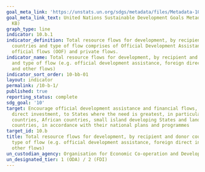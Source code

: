 ```yaml
---
goal_meta_link: 'https://unstats.un.org/sdgs/metadata/files/Metadata-10-0B-01.pdf '
goal_meta_link_text: United Nations Sustainable Development Goals Metadata (PDF 202
  KB)
graph_type: line
indicator: 10.b.1
indicator_definition: Total resource flows for development, by recipient and donor
  countries and type of flow comprises of Official Development Assistance (ODA), other
  official flows (OOF) and private flows.
indicator_name: Total resource flows for development, by recipient and donor countries
  and type of flow (e.g. official development assistance, foreign direct investment
  and other flows)
indicator_sort_order: 10-bb-01
layout: indicator
permalink: /10-b-1/
published: true
reporting_status: complete
sdg_goal: '10'
target: Encourage official development assistance and financial flows, including foreign
  direct investment, to States where the need is greatest, in particular least developed
  countries, African countries, small island developing States and landlocked developing
  countries, in accordance with their national plans and programmes
target_id: 10.b
title: Total resource flows for development, by recipient and donor countries and
  type of flow (e.g. official development assistance, foreign direct investment and
  other flows)
un_custodian_agency: Organisation for Economic Co-operation and Development (OECD)
un_designated_tier: 1 (ODA) / 2 (FDI)
---
```

